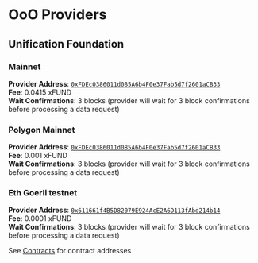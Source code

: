 # OoO Providers

## Unification Foundation

### Mainnet

**Provider Address**: [`0xFDEc0386011d085A6b4F0e37Fab5d7f2601aCB33`](https://etherscan.io/address/0xFDEc0386011d085A6b4F0e37Fab5d7f2601aCB33)  
**Fee**: 0.0415 xFUND  
**Wait Confirmations**: 3 blocks (provider will wait for 3 block confirmations before processing a data request)

### Polygon Mainnet

**Provider Address**: [`0xFDEc0386011d085A6b4F0e37Fab5d7f2601aCB33`](https://polygonscan.com/address/0xFDEc0386011d085A6b4F0e37Fab5d7f2601aCB33)  
**Fee**: 0.001 xFUND  
**Wait Confirmations**: 3 blocks (provider will wait for 3 block confirmations before processing a data request)

### Eth Goerli testnet

**Provider Address**: [`0x611661f4B5D82079E924AcE2A6D113fAbd214b14`](https://goerli.etherscan.io/address/0x611661f4B5D82079E924AcE2A6D113fAbd214b14)  
**Fee**: 0.0001 xFUND  
**Wait Confirmations**: 3 blocks (provider will wait for 3 block confirmations before processing a data request)

See [Contracts](contracts.md) for contract addresses
